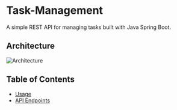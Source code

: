 # Task-Management

A simple REST API for managing tasks built with Java Spring Boot.


## Architecture

![Architecture](D:\Project\ArchitectureOfRestApi.PNG)

## Table of Contents
- [Usage](#usage)
- [API Endpoints](#api-endpoints)
